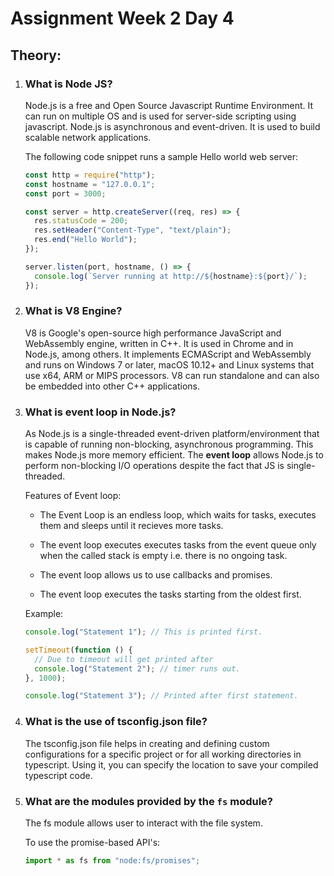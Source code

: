 # Assignment Week 2 Day 4

## Theory:

1. ### What is Node JS?

   Node.js is a free and Open Source Javascript Runtime Environment. It can run
   on multiple OS and is used for server-side scripting using javascript.
   Node.js is asynchronous and event-driven. It is used to build scalable network applications.

   The following code snippet runs a sample Hello world web server:

   ```js
   const http = require("http");
   const hostname = "127.0.0.1";
   const port = 3000;

   const server = http.createServer((req, res) => {
     res.statusCode = 200;
     res.setHeader("Content-Type", "text/plain");
     res.end("Hello World");
   });

   server.listen(port, hostname, () => {
     console.log(`Server running at http://${hostname}:${port}/`);
   });
   ```

2. ### What is V8 Engine?

   V8 is Google's open-source high performance JavaScript and WebAssembly engine, written in C++. It is used in Chrome and in Node.js, among others. It implements ECMAScript and WebAssembly and runs on Windows 7 or later, macOS 10.12+ and Linux systems that use x64, ARM or MIPS processors. V8 can run standalone and can also be embedded into other C++ applications.

3. ### What is event loop in Node.js?

   As Node.js is a single-threaded event-driven platform/environment that is capable of running non-blocking, asynchronous programming.
   This makes Node.js more memory efficient. The **event loop** allows Node.js to perform non-blocking I/O operations despite the fact that JS is single-threaded.

   Features of Event loop:

   - The Event Loop is an endless loop, which waits for tasks, executes them and sleeps until it recieves more tasks.

   - The event loop executes executes tasks from the event queue only when the called stack is empty i.e. there is no ongoing task.

   - The event loop allows us to use callbacks and promises.

   - The event loop executes the tasks starting from the oldest first.

   Example:

   ```js
   console.log("Statement 1"); // This is printed first.

   setTimeout(function () {
     // Due to timeout will get printed after
     console.log("Statement 2"); // timer runs out.
   }, 1000);

   console.log("Statement 3"); // Printed after first statement.
   ```

4. ### What is the use of tsconfig.json file?

   The tsconfig.json file helps in creating and defining custom configurations for a specific project or for all working directories in typescript.
   Using it, you can specify the location to save your compiled typescript code.

5. ### What are the modules provided by the `fs` module?

   The fs module allows user to interact with the file system.

   To use the promise-based API's:

   ```js
   import * as fs from "node:fs/promises";
   ```

<!-- TODO: Solve it further. -->
